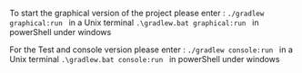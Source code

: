To start the graphical version of the project please enter :
```./gradlew graphical:run ``` in a Unix terminal
 ```.\gradlew.bat graphical:run ``` in powerShell under windows

For the Test and console version please enter :
 ```./gradlew console:run ``` in a Unix terminal
 ```.\gradlew.bat console:run ``` in powerShell under windows
